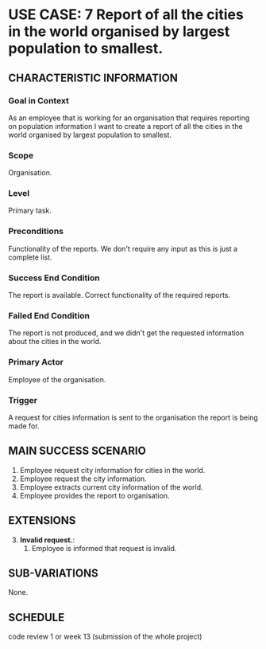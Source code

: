 # USE CASE: 7 Report of all the cities in the world organised by largest population to smallest.

## CHARACTERISTIC INFORMATION

### Goal in Context

As an employee that is working for an organisation that requires reporting on population information I want to create a report of all the cities in the world organised by largest population to smallest.

### Scope

Organisation.

### Level

Primary task.

### Preconditions

Functionality of the reports. We don't require any input as this is just a complete list.

### Success End Condition

The report is available. Correct functionality of the required reports.

### Failed End Condition

The report is not produced, and we didn't get the requested information about the cities in the world.

### Primary Actor

Employee of the organisation.

### Trigger

A request for cities information is sent to the organisation the report is being made for.

## MAIN SUCCESS SCENARIO

1. Employee request city information for cities in the world.
2. Employee request the city information.
3. Employee extracts current city information of the world.
4. Employee provides the report to organisation.

## EXTENSIONS

3. **Invalid request.**:
    1. Employee is informed that request is invalid.

## SUB-VARIATIONS

None.

## SCHEDULE

code review 1 or week 13 (submission of the whole project)